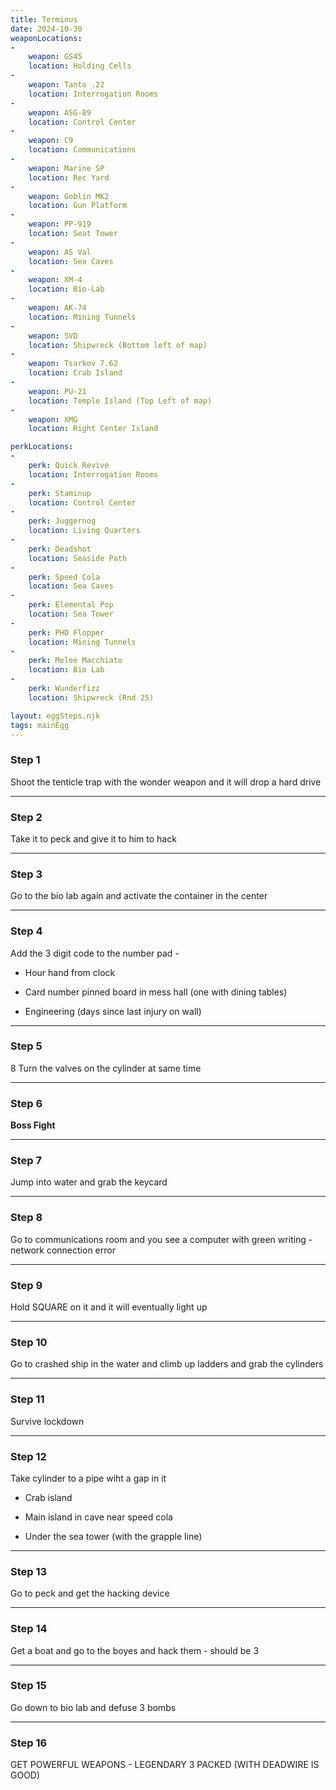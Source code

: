 ```yaml
---
title: Terminus
date: 2024-10-30
weaponLocations: 
-
    weapon: GS45
    location: Holding Cells
-
    weapon: Tanto .22
    location: Interrogation Rooms
-
    weapon: ASG-89
    location: Control Center
-
    weapon: C9
    location: Communications
-
    weapon: Marine SP
    location: Rec Yard
-
    weapon: Goblin MK2
    location: Gun Platform
-
    weapon: PP-919
    location: Seat Tower
-
    weapon: AS Val
    location: Sea Caves
-
    weapon: XM-4
    location: Bio-Lab
-
    weapon: AK-74
    location: Mining Tunnels
-
    weapon: SVD
    location: Shipwreck (Bottom left of map)
-
    weapon: Tsarkov 7.62
    location: Crab Island
-
    weapon: PU-21
    location: Temple Island (Top Left of map)
-
    weapon: XMG
    location: Right Center Island

perkLocations: 
-
    perk: Quick Revive
    location: Interrogation Rooms
-
    perk: Staminup
    location: Control Center
-
    perk: Juggernog
    location: Living Quarters
-
    perk: Deadshot
    location: Seaside Path
-
    perk: Speed Cola
    location: Sea Caves
-
    perk: Elemental Pop
    location: Sea Tower
-
    perk: PHD Flopper
    location: Mining Tunnels
-
    perk: Melee Macchiato
    location: Bio Lab
-
    perk: Wunderfizz
    location: Shipwreck (Rnd 25)

layout: eggSteps.njk
tags: mainEgg
---
```


### Step 1

Shoot the tenticle trap with the wonder weapon and it will drop a hard drive

---

### Step 2

Take it to peck and give it to him to hack

---

### Step 3

Go to the bio lab again and activate the container in the center

---

### Step 4

Add the 3 digit code to the number pad - 

 - Hour hand from clock

 - Card number pinned board in mess hall (one with dining tables) ﻿

 - Engineering (days since last injury on wall)

---

### Step 5

8 Turn the valves on the cylinder at same time

---

### Step 6

<p class="note"><strong>Boss Fight</strong></p>

---

### Step 7

Jump into water and grab the keycard

---

### Step 8

Go to communications room and you see a computer with green writing - network connection error

---

### Step 9

Hold SQUARE on it and it will eventually light up

---

### Step 10

Go to crashed ship in the water and climb up ladders and grab the cylinders

---

### Step 11

Survive lockdown

---

### Step 12

Take cylinder to a pipe wiht a gap in it

- Crab island

- Main island in cave near speed cola

- Under the sea tower (with the grapple line)

---

### Step 13

Go to peck and get the hacking device

---

### Step 14

Get a boat and go to the boyes and hack them - should be 3

---

### Step 15

Go down to bio lab and defuse 3 bombs

---

### Step 16

GET POWERFUL WEAPONS - LEGENDARY 3 PACKED (WITH DEADWIRE IS GOOD)


